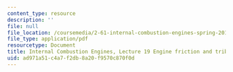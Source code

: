 ```yaml
---
content_type: resource
description: ''
file: null
file_location: /coursemedia/2-61-internal-combustion-engines-spring-2017/ad971a51c4a7f2db8a20f9570c870f0d_MIT2_61S17_lec19.pdf
file_type: application/pdf
resourcetype: Document
title: Internal Combustion Engines, Lecture 19 Engine friction and tribology
uid: ad971a51-c4a7-f2db-8a20-f9570c870f0d
---
```

